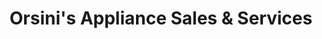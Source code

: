 ---
title: "Orsini's Appliance Sales & Services"
url: /martinsburg/orsinis-appliance-sales-and-services/
shop: appliance
---
